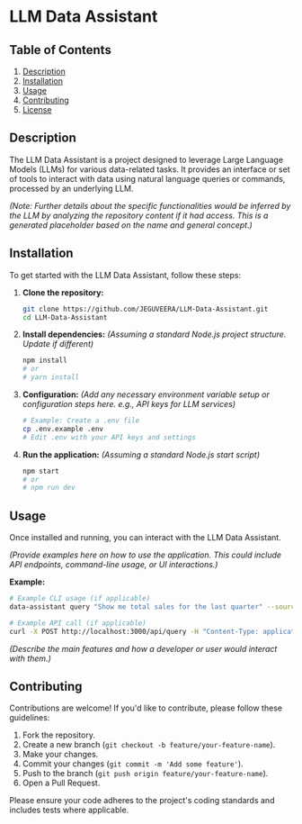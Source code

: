
# LLM Data Assistant

## Table of Contents
1. [Description](#description)
2. [Installation](#installation)
3. [Usage](#usage)
4. [Contributing](#contributing)
5. [License](#license)

## Description

The LLM Data Assistant is a project designed to leverage Large Language Models (LLMs) for various data-related tasks. It provides an interface or set of tools to interact with data using natural language queries or commands, processed by an underlying LLM.

*(Note: Further details about the specific functionalities would be inferred by the LLM by analyzing the repository content if it had access. This is a generated placeholder based on the name and general concept.)*

## Installation

To get started with the LLM Data Assistant, follow these steps:

1.  **Clone the repository:**
    ```bash
    git clone https://github.com/JEGUVEERA/LLM-Data-Assistant.git
    cd LLM-Data-Assistant
    ```

2.  **Install dependencies:**
    *(Assuming a standard Node.js project structure. Update if different)*
    ```bash
    npm install
    # or
    # yarn install
    ```

3.  **Configuration:**
    *(Add any necessary environment variable setup or configuration steps here. e.g., API keys for LLM services)*
    ```bash
    # Example: Create a .env file
    cp .env.example .env
    # Edit .env with your API keys and settings
    ```

4.  **Run the application:**
    *(Assuming a standard Node.js start script)*
    ```bash
    npm start
    # or
    # npm run dev
    ```

## Usage

Once installed and running, you can interact with the LLM Data Assistant.

*(Provide examples here on how to use the application. This could include API endpoints, command-line usage, or UI interactions.)*

**Example:**

```bash
# Example CLI usage (if applicable)
data-assistant query "Show me total sales for the last quarter" --source sales_data.csv

# Example API call (if applicable)
curl -X POST http://localhost:3000/api/query -H "Content-Type: application/json" -d '{ "query": "Summarize customer feedback" }'
```

*(Describe the main features and how a developer or user would interact with them.)*

## Contributing

Contributions are welcome! If you'd like to contribute, please follow these guidelines:

1.  Fork the repository.
2.  Create a new branch (`git checkout -b feature/your-feature-name`).
3.  Make your changes.
4.  Commit your changes (`git commit -m 'Add some feature'`).
5.  Push to the branch (`git push origin feature/your-feature-name`).
6.  Open a Pull Request.

Please ensure your code adheres to the project's coding standards and includes tests where applicable.


